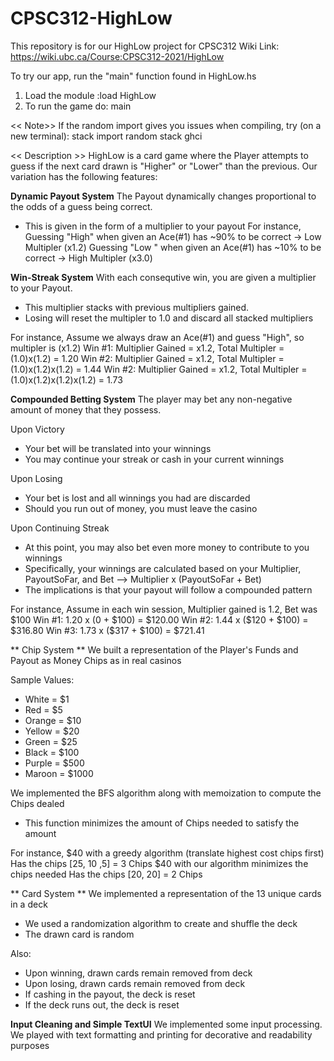 # CPSC312-HighLow
This repository is for our HighLow project for CPSC312
Wiki Link: https://wiki.ubc.ca/Course:CPSC312-2021/HighLow

To try our app, run the "main" function found in HighLow.hs
1. Load the module
   :load HighLow
2. To run the game do:
   main
   
<< Note>>
If the random import gives you issues when compiling, try (on a new terminal):
    stack import random
    stack ghci


<< Description >>
HighLow is a card game where the Player attempts to guess if the next card drawn is "Higher" or "Lower" than the previous.
Our variation has the following features:


**Dynamic Payout System**
The Payout dynamically changes proportional to the odds of a guess being correct.
- This is given in the form of a multiplier to your payout
For instance, 
	Guessing "High" when given an Ace(#1) has ~90% to be correct -> Low  Multipler (x1.2)
	Guessing "Low " when given an Ace(#1) has ~10% to be correct -> High Multipler (x3.0)


**Win-Streak System**
With each consequtive win, you are given a multiplier to your Payout.
- This multiplier stacks with previous multipliers gained.
- Losing will reset the multipler to 1.0 and discard all stacked multipliers

For instance,
	Assume we always draw an Ace(#1) and guess "High", so multipler is (x1.2)
		Win #1: Multiplier Gained = x1.2, Total Multipler = (1.0)x(1.2)             = 1.20
		Win #2: Multiplier Gained = x1.2, Total Multipler = (1.0)x(1.2)x(1.2)       = 1.44
		Win #2: Multiplier Gained = x1.2, Total Multipler = (1.0)x(1.2)x(1.2)x(1.2) = 1.73	


**Compounded Betting System**
The player may bet any non-negative amount of money that they possess.

Upon Victory
- Your bet will be translated into your winnings 
- You may continue your streak or cash in your current winnings 

Upon Losing 
- Your bet is lost and all winnings you had are discarded
- Should you run out of money, you must leave the casino

Upon Continuing Streak
- At this point, you may also bet even more money to contribute to you winnings
- Specifically, your winnings are calculated based on your Multiplier, PayoutSoFar, and Bet 
--> Multiplier x (PayoutSoFar + Bet)
- The implications is that your payout will follow a compounded pattern 

For instance,
	Assume in each win session, Multiplier gained is 1.2, Bet was $100
		Win #1: 1.20 x (0 + $100)    = $120.00
		Win #2: 1.44 x ($120 + $100) = $316.80
		Win #3: 1.73 x ($317 + $100) = $721.41

** Chip System **
We built a representation of the Player's Funds and Payout as Money Chips as in real casinos 

Sample Values:
- White  = $1
- Red    = $5
- Orange = $10
- Yellow = $20
- Green  = $25
- Black  = $100
- Purple = $500
- Maroon = $1000

We implemented the BFS algorithm along with memoization to compute the Chips dealed
- This function minimizes the amount of Chips needed to satisfy the amount

For instance,
	$40 with a greedy algorithm (translate highest cost chips first)
		Has the chips [25, 10 ,5] = 3 Chips
	$40 with our algorithm minimizes the chips needed 
		Has the chips [20, 20]    = 2 Chips


** Card System **
We implemented a representation of the 13 unique cards in a deck
- We used a randomization algorithm to create and shuffle the deck 
- The drawn card is random

Also:
- Upon winning, drawn cards remain removed from deck 
- Upon losing, drawn cards remain removed from deck 
- If cashing in the payout, the deck is reset 
- If the deck runs out, the deck is reset

**Input Cleaning and Simple TextUI**
We implemented some input processing.
We played with text formatting and printing for decorative and readability purposes







